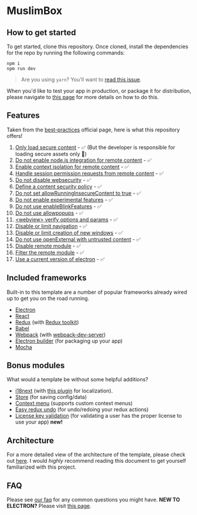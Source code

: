 # MuslimBox

## How to get started
To get started, clone this repository. Once cloned, install the dependencies for the repo by running the following commands:

```
npm i
npm run dev
```

> Are you using `yarn`? You'll want to [read this issue](https://github.com/reZach/secure-electron-template/issues/62).

When you'd like to test your app in production, or package it for distribution, please navigate to [this page](https://github.com/benzid-wael/muslim-box/blob/master/docs/scripts.md) for more details on how to do this.

## Features
Taken from the [best-practices](https://electronjs.org/docs/tutorial/security) official page, here is what this repository offers!

1. [Only load secure content](https://electronjs.org/docs/tutorial/security#1-only-load-secure-content) - ✅ (But the developer is responsible for loading secure assets only 🙂)
2. [Do not enable node.js integration for remote content](https://electronjs.org/docs/tutorial/security#2-do-not-enable-nodejs-integration-for-remote-content) - ✅
3. [Enable context isolation for remote content](https://electronjs.org/docs/tutorial/security#3-enable-context-isolation-for-remote-content) - ✅
4. [Handle session permission requests from remote content](https://electronjs.org/docs/tutorial/security#4-handle-session-permission-requests-from-remote-content) - ✅
5. [Do not disable websecurity](https://electronjs.org/docs/tutorial/security#5-do-not-disable-websecurity) - ✅
6. [Define a content security policy](https://electronjs.org/docs/tutorial/security#6-define-a-content-security-policy) - ✅
7. [Do not set allowRunningInsecureContent to true](https://electronjs.org/docs/tutorial/security#7-do-not-set-allowrunninginsecurecontent-to-true) - ✅
8. [Do not enable experimental features](https://electronjs.org/docs/tutorial/security#8-do-not-enable-experimental-features) - ✅
9. [Do not use enableBlinkFeatures](https://electronjs.org/docs/tutorial/security#9-do-not-use-enableblinkfeatures) - ✅
10. [Do not use allowpopups](https://electronjs.org/docs/tutorial/security#10-do-not-use-allowpopups) - ✅
11. [&lt;webview&gt; verify options and params](https://electronjs.org/docs/tutorial/security#11-verify-webview-options-before-creation) - ✅
12. [Disable or limit navigation](https://electronjs.org/docs/tutorial/security#12-disable-or-limit-navigation) - ✅
13. [Disable or limit creation of new windows](https://electronjs.org/docs/tutorial/security#13-disable-or-limit-creation-of-new-windows) - ✅
14. [Do not use openExternal with untrusted content](https://electronjs.org/docs/tutorial/security#14-do-not-use-openexternal-with-untrusted-content) - ✅
15. [Disable remote module](https://electronjs.org/docs/tutorial/security#15-disable-the-remote-module) - ✅
16. [Filter the remote module](https://electronjs.org/docs/tutorial/security#16-filter-the-remote-module) - ✅
17. [Use a current version of electron](https://electronjs.org/docs/tutorial/security#17-use-a-current-version-of-electron) - ✅

## Included frameworks
Built-in to this template are a number of popular frameworks already wired up to get you on the road running.

- [Electron](https://electronjs.org/)
- [React](https://reactjs.org/)
- [Redux](https://redux.js.org/) (with [Redux toolkit](https://redux-toolkit.js.org/))
- [Babel](https://babeljs.io/)
- [Webpack](https://webpack.js.org/) (with [webpack-dev-server](https://github.com/webpack/webpack-dev-server))
- [Electron builder](https://www.electron.build/) (for packaging up your app)
- [Mocha](https://mochajs.org/)

## Bonus modules
What would a template be without some helpful additions?

- [i18next](https://www.i18next.com/) (with [this plugin](https://github.com/reZach/i18next-electron-fs-backend) for localization).
- [Store](https://github.com/reZach/secure-electron-store) (for saving config/data)
- [Context menu](https://github.com/reZach/secure-electron-context-menu) (supports custom context menus)
- [Easy redux undo](https://github.com/reZach/easy-redux-undo) (for undo/redoing your redux actions)
- [License key validation](https://github.com/reZach/secure-electron-license-keys) (for validating a user has the proper license to use your app) **new!**

## Architecture
For a more detailed view of the architecture of the template, please check out [here](https://github.com/benzid-wael/muslim-box/blob/master/docs/architecture.md). I would _highly_ recommend reading this document to get yourself familiarized with this project.

## FAQ
Please see [our faq](https://github.com/benzid-wael/muslim-box/blob/master/docs/faq.md) for any common questions you might have.
**NEW TO ELECTRON?** Please visit [this page](https://github.com/benzid-wael/muslim-box/blob/master/docs/newtoelectron.md).
